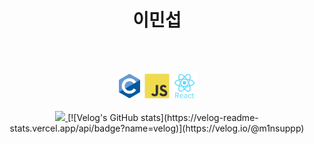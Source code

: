 <h1 align="center">이민섭</h1>
<br/>

<br/>
<p align="center">
<img src="https://raw.githubusercontent.com/izumin5210/emojipack-for-devicon/master/png/c.png" alt="C" width="40" height="40" />  
<img src="https://raw.githubusercontent.com/devicons/devicon/master/icons/javascript/javascript-original.svg" alt="javascript" width="40" height="40"/> 
<!-- <img src="https://raw.githubusercontent.com/devicons/devicon/master/icons/typescript/typescript-original.svg" alt="typescript" width="40" height="40"/> -->
<img src="https://raw.githubusercontent.com/devicons/devicon/master/icons/react/react-original-wordmark.svg" alt="react" width="40" height="40"/>
  <br/>
  <br/>

<a href="https://velog.io/@m1nsuppp">
  <img src="https://velog-readme-stats.vercel.app/api/badge?name=velog" />
</a>  
[![Velog's GitHub stats](https://velog-readme-stats.vercel.app/api/badge?name=velog)](https://velog.io/@m1nsuppp) 
